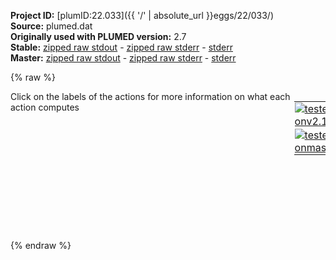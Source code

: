**Project ID:** [plumID:22.033]({{ '/' | absolute_url }}eggs/22/033/)  
**Source:** plumed.dat  
**Originally used with PLUMED version:** 2.7  
**Stable:** [zipped raw stdout](plumed.dat.plumed.stdout.txt.zip) - [zipped raw stderr](plumed.dat.plumed.stderr.txt.zip) - [stderr](plumed.dat.plumed.stderr)  
**Master:** [zipped raw stdout](plumed.dat.plumed_master.stdout.txt.zip) - [zipped raw stderr](plumed.dat.plumed_master.stderr.txt.zip) - [stderr](plumed.dat.plumed_master.stderr)  

{% raw %}
<div style="width: 100%; float:left">
<div style="width: 90%; float:left" id="value_details_data/plumed.dat"> Click on the labels of the actions for more information on what each action computes </div>
<div style="width: 10%; float:left"><table><tr><td style="padding:1px"><a href="plumed.dat.plumed.stderr"><img src="https://img.shields.io/badge/v2.10-passing-green.svg" alt="tested onv2.10" /></a></td></tr><tr><td style="padding:1px"><a href="plumed.dat.plumed_master.stderr"><img src="https://img.shields.io/badge/master-passing-green.svg" alt="tested onmaster" /></a></td></tr></table></div></div>
<pre style="width=97%;">
<span class="plumedtooltip" style="color:green">UNITS<span class="right">This command sets the internal units for the code. <a href="https://www.plumed.org/doc-master/user-doc/html/_u_n_i_t_s.html" style="color:green">More details</a><i></i></span></span> <span class="plumedtooltip">LENGTH<span class="right">the units of lengths<i></i></span></span>=A <span class="plumedtooltip">TIME<span class="right">the units of time<i></i></span></span>=ps <span class="plumedtooltip">ENERGY<span class="right">the units of energy<i></i></span></span>=kcal/mol
<span style="display:none;" id="data/plumed.dat">The UNITS action with label <b></b> calculates something</span><span class="plumedtooltip" style="color:green">COM<span class="right">Calculate the center of mass for a group of atoms. <a href="https://www.plumed.org/doc-master/user-doc/html/_c_o_m.html" style="color:green">More details</a><i></i></span></span> <span class="plumedtooltip">ATOMS<span class="right">the list of atoms which are involved the virtual atom's definition<i></i></span></span>=1,2,3,4,5,6,7,8,9,10,11,12,13,14,15,17,18,20,21,22,23,24,25,27,28,29,30,31,32,33,34,35,36,37,38,39,40,41,42,43,44,45,46,47,48,49,50,51,52,53,54,55,56,57,58,59,60,61,62,63,64,65,66,67,68,69 <span class="plumedtooltip">LABEL<span class="right">a label for the action so that its output can be referenced in the input to other actions<i></i></span></span>=<b name="data/plumed.datCOM_lig" onclick='showPath("data/plumed.dat","data/plumed.datCOM_lig","data/plumed.datCOM_lig","violet")'>COM_lig</b><span style="display:none;" id="data/plumed.datCOM_lig">The COM action with label <b>COM_lig</b> calculates the following quantities:<table  align="center" frame="void" width="95%" cellpadding="5%"><tr><td width="5%"><b> Quantity </b>  </td><td width="5%"><b> Type </b>  </td><td><b> Description </b> </td></tr><tr><td width="5%">COM_lig</td><td width="5%"><font color="violet">atoms</font></td><td>virtual atom calculated by COM action</td></tr></table></span>
<span class="plumedtooltip" style="color:green">COM<span class="right">Calculate the center of mass for a group of atoms. <a href="https://www.plumed.org/doc-master/user-doc/html/_c_o_m.html" style="color:green">More details</a><i></i></span></span> <span class="plumedtooltip">ATOMS<span class="right">the list of atoms which are involved the virtual atom's definition<i></i></span></span>=168,209,302,343,436,477,570,611,704,745,838,879,972,1013,1106,1147,1240,1281,1374,1415,1508,1549,1642,1683,1776,1817,1910,1951,2044,2085,2178,2219,2312,2353,2446,2487,2580,2621,2714,2755,2848,2889,2982,3023,3116,3157,3250,3291,3384,3425,3518,3559,3652,3693,3786,3827,3920,3961,4054,4095,4188,4229,4322,4363,4456,4497,4590,4631,4724,4765,4858,4899,4992,5033,5126,5167,5260,5301,5394,5435,5528,5569,5662,5703,5796,5837,5930,5971,6064,6105,6198,6239,6332,6373,6466,6507,6600,6641,6734,6775,6868,6909,7002,7043,7136,7177,7270,7311,7404,7445,7538,7579,7672,7713,7806,7847,7940,7981,8074,8115,8208,8249,8342,8383,8476,8517,8610,8651,8744,8785,8878,8919,9012,9053,9146,9187,9280,9321,9414,9455,9548,9589,9682,9723,9816,9857,9950,9991 <span class="plumedtooltip">PHASES<span class="right"> Compute center using trigonometric phases<i></i></span></span> <span class="plumedtooltip">LABEL<span class="right">a label for the action so that its output can be referenced in the input to other actions<i></i></span></span>=<b name="data/plumed.datCOM_mem" onclick='showPath("data/plumed.dat","data/plumed.datCOM_mem","data/plumed.datCOM_mem","violet")'>COM_mem</b><span style="display:none;" id="data/plumed.datCOM_mem">The COM action with label <b>COM_mem</b> calculates the following quantities:<table  align="center" frame="void" width="95%" cellpadding="5%"><tr><td width="5%"><b> Quantity </b>  </td><td width="5%"><b> Type </b>  </td><td><b> Description </b> </td></tr><tr><td width="5%">COM_mem</td><td width="5%"><font color="violet">atoms</font></td><td>virtual atom calculated by COM action</td></tr></table></span>
<span class="plumedtooltip" style="color:green">DISTANCE<span class="right">Calculate the distance between a pair of atoms. <a href="https://www.plumed.org/doc-master/user-doc/html/_d_i_s_t_a_n_c_e.html" style="color:green">More details</a><i></i></span></span> <span class="plumedtooltip">ATOMS<span class="right">the pair of atom that we are calculating the distance between<i></i></span></span>=<b name="data/plumed.datCOM_mem">COM_mem</b>,<b name="data/plumed.datCOM_lig">COM_lig</b> <span class="plumedtooltip">SCALED_COMPONENTS<span class="right"> calculate the a, b and c scaled components of the distance separately and store them as label<i></i></span></span> <span class="plumedtooltip">LABEL<span class="right">a label for the action so that its output can be referenced in the input to other actions<i></i></span></span>=<b name="data/plumed.datCOM_lig_dist" onclick='showPath("data/plumed.dat","data/plumed.datCOM_lig_dist","data/plumed.datCOM_lig_dist","black")'>COM_lig_dist</b><span style="display:none;" id="data/plumed.datCOM_lig_dist">The DISTANCE action with label <b>COM_lig_dist</b> calculates the following quantities:<table  align="center" frame="void" width="95%" cellpadding="5%"><tr><td width="5%"><b> Quantity </b>  </td><td width="5%"><b> Type </b>  </td><td><b> Description </b> </td></tr><tr><td width="5%">COM_lig_dist.a</td><td width="5%"><font color="black">scalar</font></td><td>the normalized projection on the first lattice vector of the vector connecting the two atoms</td></tr><tr><td width="5%">COM_lig_dist.b</td><td width="5%"><font color="black">scalar</font></td><td>the normalized projection on the second lattice vector of the vector connecting the two atoms</td></tr><tr><td width="5%">COM_lig_dist.c</td><td width="5%"><font color="black">scalar</font></td><td>the normalized projection on the third lattice vector of the vector connecting the two atoms</td></tr></table></span>
<span id="data/plumed.datdefdrr_lo_short"><span class="plumedtooltip" style="color:green">DRR<span class="right">Used to performed extended-system adaptive biasing force(eABF) This action has <a class="toggler" href='javascript:;' onclick='toggleDisplay("data/plumed.datdefdrr_lo");'>hidden defaults</a>. <a href="https://www.plumed.org/doc-master/user-doc/html/_d_r_r.html">More details</a><i></i></span></span> <span class="plumedtooltip">ARG<span class="right">the labels of the scalars on which the bias will act<i></i></span></span>=<b name="data/plumed.datCOM_lig_dist">COM_lig_dist.c</b> <span class="plumedtooltip">FULLSAMPLES<span class="right"> number of samples in a bin prior to application of the ABF<i></i></span></span>=200000 <span class="plumedtooltip">GRID_MIN<span class="right">the lower bounds for the grid (GRID_BIN or GRID_SPACING should be specified)<i></i></span></span>=-0.5 <span class="plumedtooltip">GRID_MAX<span class="right">the upper bounds for the grid (GRID_BIN or GRID_SPACING should be specified)<i></i></span></span>=0 <span class="plumedtooltip">GRID_SPACING<span class="right">the approximate grid spacing (to be used as an alternative or together with GRID_BIN)<i></i></span></span>=0.001 <span class="plumedtooltip">TEMP<span class="right">the system temperature - needed when FRICTION is present<i></i></span></span>=310 <span class="plumedtooltip">FRICTION<span class="right"> add a friction to the variable, similar to extended Langevin Damping in Colvars<i></i></span></span>=8.0 <span class="plumedtooltip">TAU<span class="right"> specifies relaxation time on each of variables are, similar to extended Time Constant in Colvars<i></i></span></span>=0.5 <span class="plumedtooltip">TEXTOUTPUT<span class="right"> use text output for grad and count files instead of boost::serialization binary output<i></i></span></span> <span class="plumedtooltip">OUTPUTFREQ<span class="right">write results to a file every N steps<i></i></span></span>=2500000 <span class="plumedtooltip">HISTORYFREQ<span class="right">save history to a file every N steps<i></i></span></span>=25000000 <span class="plumedtooltip">DRR_RFILE<span class="right">specifies the restart file (<i></i></span></span>=drr_lo <span class="plumedtooltip">LABEL<span class="right">a label for the action so that its output can be referenced in the input to other actions<i></i></span></span>=<b name="data/plumed.datdrr_lo" onclick='showPath("data/plumed.dat","data/plumed.datdrr_lo","data/plumed.datdrr_lo","black")'>drr_lo</b><span style="display:none;" id="data/plumed.datdrr_lo">The DRR action with label <b>drr_lo</b> calculates the following quantities:<table  align="center" frame="void" width="95%" cellpadding="5%"><tr><td width="5%"><b> Quantity </b>  </td><td width="5%"><b> Type </b>  </td><td><b> Description </b> </td></tr><tr><td width="5%">drr_lo.bias</td><td width="5%"><font color="black">scalar</font></td><td>the instantaneous value of the bias potential</td></tr><tr><td width="5%">drr_lo.COM_lig_dist.c_fict</td><td width="5%"><font color="black">scalar</font></td><td>one or multiple instances of this quantity can be referenced elsewhere in the input file. These quantities will named with the arguments of the bias followed by the character string _tilde. It is possible to add forces on these variable. This particular component measures this quantity for the input CV named COM_lig_dist.c</td></tr><tr><td width="5%">drr_lo.COM_lig_dist.c_vfict</td><td width="5%"><font color="black">scalar</font></td><td>one or multiple instances of this quantity can be referenced elsewhere in the input file. These quantities will named with the arguments of the bias followed by the character string _tilde. It is NOT possible to add forces on these variable. This particular component measures this quantity for the input CV named COM_lig_dist.c</td></tr><tr><td width="5%">drr_lo.COM_lig_dist.c_biasforce</td><td width="5%"><font color="black">scalar</font></td><td>The bias force from eABF/DRR of the fictitious particle. This particular component measures this quantity for the input CV named COM_lig_dist.c</td></tr><tr><td width="5%">drr_lo.COM_lig_dist.c_springforce</td><td width="5%"><font color="black">scalar</font></td><td>Spring force between real CVs and extended CVs This particular component measures this quantity for the input CV named COM_lig_dist.c</td></tr><tr><td width="5%">drr_lo.COM_lig_dist.c_fictNoPBC</td><td width="5%"><font color="black">scalar</font></td><td>the positions of fictitious particles (without PBC). This particular component measures this quantity for the input CV named COM_lig_dist.c</td></tr></table></span>
</span><span id="data/plumed.datdefdrr_lo_long" style="display:none;"><span class="plumedtooltip" style="color:green">DRR<span class="right">Used to performed extended-system adaptive biasing force(eABF) This action uses the <a class="toggler" href='javascript:;' onclick='toggleDisplay("data/plumed.datdefdrr_lo");'>defaults shown here</a>. <a href="https://www.plumed.org/doc-master/user-doc/html/_d_r_r.html">More details</a><i></i></span></span> <span class="plumedtooltip">ARG<span class="right">the labels of the scalars on which the bias will act<i></i></span></span>=<b name="data/plumed.datCOM_lig_dist">COM_lig_dist.c</b> <span class="plumedtooltip">FULLSAMPLES<span class="right"> number of samples in a bin prior to application of the ABF<i></i></span></span>=200000 <span class="plumedtooltip">GRID_MIN<span class="right">the lower bounds for the grid (GRID_BIN or GRID_SPACING should be specified)<i></i></span></span>=-0.5 <span class="plumedtooltip">GRID_MAX<span class="right">the upper bounds for the grid (GRID_BIN or GRID_SPACING should be specified)<i></i></span></span>=0 <span class="plumedtooltip">GRID_SPACING<span class="right">the approximate grid spacing (to be used as an alternative or together with GRID_BIN)<i></i></span></span>=0.001 <span class="plumedtooltip">TEMP<span class="right">the system temperature - needed when FRICTION is present<i></i></span></span>=310 <span class="plumedtooltip">FRICTION<span class="right"> add a friction to the variable, similar to extended Langevin Damping in Colvars<i></i></span></span>=8.0 <span class="plumedtooltip">TAU<span class="right"> specifies relaxation time on each of variables are, similar to extended Time Constant in Colvars<i></i></span></span>=0.5 <span class="plumedtooltip">TEXTOUTPUT<span class="right"> use text output for grad and count files instead of boost::serialization binary output<i></i></span></span> <span class="plumedtooltip">OUTPUTFREQ<span class="right">write results to a file every N steps<i></i></span></span>=2500000 <span class="plumedtooltip">HISTORYFREQ<span class="right">save history to a file every N steps<i></i></span></span>=25000000 <span class="plumedtooltip">DRR_RFILE<span class="right">specifies the restart file (<i></i></span></span>=<b name="data/plumed.datdrr_lo">drr_lo</b> <span class="plumedtooltip">LABEL<span class="right">a label for the action so that its output can be referenced in the input to other actions<i></i></span></span>=<b name="data/plumed.datdrr_lo" onclick='showPath("data/plumed.dat","data/plumed.datdrr_lo","data/plumed.datdrr_lo","black")'>drr_lo</b>  <span class="plumedtooltip">REFLECTINGWALL<span class="right"> whether add reflecting walls for each CV at GRID_MIN and GRID_MAX<i></i></span></span>=0 <span class="plumedtooltip">MAXFACTOR<span class="right"> maximum scaling factor of biasing force<i></i></span></span>=1.0
</span><span id="data/plumed.datdefdrr_up_short"><span class="plumedtooltip" style="color:green">DRR<span class="right">Used to performed extended-system adaptive biasing force(eABF) This action has <a class="toggler" href='javascript:;' onclick='toggleDisplay("data/plumed.datdefdrr_up");'>hidden defaults</a>. <a href="https://www.plumed.org/doc-master/user-doc/html/_d_r_r.html">More details</a><i></i></span></span> <span class="plumedtooltip">ARG<span class="right">the labels of the scalars on which the bias will act<i></i></span></span>=<b name="data/plumed.datCOM_lig_dist">COM_lig_dist.c</b> <span class="plumedtooltip">FULLSAMPLES<span class="right"> number of samples in a bin prior to application of the ABF<i></i></span></span>=200000 <span class="plumedtooltip">GRID_MIN<span class="right">the lower bounds for the grid (GRID_BIN or GRID_SPACING should be specified)<i></i></span></span>=0 <span class="plumedtooltip">GRID_MAX<span class="right">the upper bounds for the grid (GRID_BIN or GRID_SPACING should be specified)<i></i></span></span>=+0.5 <span class="plumedtooltip">GRID_SPACING<span class="right">the approximate grid spacing (to be used as an alternative or together with GRID_BIN)<i></i></span></span>=0.001 <span class="plumedtooltip">TEMP<span class="right">the system temperature - needed when FRICTION is present<i></i></span></span>=310 <span class="plumedtooltip">FRICTION<span class="right"> add a friction to the variable, similar to extended Langevin Damping in Colvars<i></i></span></span>=8.0 <span class="plumedtooltip">TAU<span class="right"> specifies relaxation time on each of variables are, similar to extended Time Constant in Colvars<i></i></span></span>=0.5 <span class="plumedtooltip">TEXTOUTPUT<span class="right"> use text output for grad and count files instead of boost::serialization binary output<i></i></span></span> <span class="plumedtooltip">OUTPUTFREQ<span class="right">write results to a file every N steps<i></i></span></span>=2500000 <span class="plumedtooltip">HISTORYFREQ<span class="right">save history to a file every N steps<i></i></span></span>=25000000 <span class="plumedtooltip">LABEL<span class="right">a label for the action so that its output can be referenced in the input to other actions<i></i></span></span>=<b name="data/plumed.datdrr_up" onclick='showPath("data/plumed.dat","data/plumed.datdrr_up","data/plumed.datdrr_up","black")'>drr_up</b><span style="display:none;" id="data/plumed.datdrr_up">The DRR action with label <b>drr_up</b> calculates the following quantities:<table  align="center" frame="void" width="95%" cellpadding="5%"><tr><td width="5%"><b> Quantity </b>  </td><td width="5%"><b> Type </b>  </td><td><b> Description </b> </td></tr><tr><td width="5%">drr_up.bias</td><td width="5%"><font color="black">scalar</font></td><td>the instantaneous value of the bias potential</td></tr><tr><td width="5%">drr_up.COM_lig_dist.c_fict</td><td width="5%"><font color="black">scalar</font></td><td>one or multiple instances of this quantity can be referenced elsewhere in the input file. These quantities will named with the arguments of the bias followed by the character string _tilde. It is possible to add forces on these variable. This particular component measures this quantity for the input CV named COM_lig_dist.c</td></tr><tr><td width="5%">drr_up.COM_lig_dist.c_vfict</td><td width="5%"><font color="black">scalar</font></td><td>one or multiple instances of this quantity can be referenced elsewhere in the input file. These quantities will named with the arguments of the bias followed by the character string _tilde. It is NOT possible to add forces on these variable. This particular component measures this quantity for the input CV named COM_lig_dist.c</td></tr><tr><td width="5%">drr_up.COM_lig_dist.c_biasforce</td><td width="5%"><font color="black">scalar</font></td><td>The bias force from eABF/DRR of the fictitious particle. This particular component measures this quantity for the input CV named COM_lig_dist.c</td></tr><tr><td width="5%">drr_up.COM_lig_dist.c_springforce</td><td width="5%"><font color="black">scalar</font></td><td>Spring force between real CVs and extended CVs This particular component measures this quantity for the input CV named COM_lig_dist.c</td></tr><tr><td width="5%">drr_up.COM_lig_dist.c_fictNoPBC</td><td width="5%"><font color="black">scalar</font></td><td>the positions of fictitious particles (without PBC). This particular component measures this quantity for the input CV named COM_lig_dist.c</td></tr></table></span>
</span><span id="data/plumed.datdefdrr_up_long" style="display:none;"><span class="plumedtooltip" style="color:green">DRR<span class="right">Used to performed extended-system adaptive biasing force(eABF) This action uses the <a class="toggler" href='javascript:;' onclick='toggleDisplay("data/plumed.datdefdrr_up");'>defaults shown here</a>. <a href="https://www.plumed.org/doc-master/user-doc/html/_d_r_r.html">More details</a><i></i></span></span> <span class="plumedtooltip">ARG<span class="right">the labels of the scalars on which the bias will act<i></i></span></span>=<b name="data/plumed.datCOM_lig_dist">COM_lig_dist.c</b> <span class="plumedtooltip">FULLSAMPLES<span class="right"> number of samples in a bin prior to application of the ABF<i></i></span></span>=200000 <span class="plumedtooltip">GRID_MIN<span class="right">the lower bounds for the grid (GRID_BIN or GRID_SPACING should be specified)<i></i></span></span>=0 <span class="plumedtooltip">GRID_MAX<span class="right">the upper bounds for the grid (GRID_BIN or GRID_SPACING should be specified)<i></i></span></span>=+0.5 <span class="plumedtooltip">GRID_SPACING<span class="right">the approximate grid spacing (to be used as an alternative or together with GRID_BIN)<i></i></span></span>=0.001 <span class="plumedtooltip">TEMP<span class="right">the system temperature - needed when FRICTION is present<i></i></span></span>=310 <span class="plumedtooltip">FRICTION<span class="right"> add a friction to the variable, similar to extended Langevin Damping in Colvars<i></i></span></span>=8.0 <span class="plumedtooltip">TAU<span class="right"> specifies relaxation time on each of variables are, similar to extended Time Constant in Colvars<i></i></span></span>=0.5 <span class="plumedtooltip">TEXTOUTPUT<span class="right"> use text output for grad and count files instead of boost::serialization binary output<i></i></span></span> <span class="plumedtooltip">OUTPUTFREQ<span class="right">write results to a file every N steps<i></i></span></span>=2500000 <span class="plumedtooltip">HISTORYFREQ<span class="right">save history to a file every N steps<i></i></span></span>=25000000 <span class="plumedtooltip">LABEL<span class="right">a label for the action so that its output can be referenced in the input to other actions<i></i></span></span>=<b name="data/plumed.datdrr_up" onclick='showPath("data/plumed.dat","data/plumed.datdrr_up","data/plumed.datdrr_up","black")'>drr_up</b>  <span class="plumedtooltip">REFLECTINGWALL<span class="right"> whether add reflecting walls for each CV at GRID_MIN and GRID_MAX<i></i></span></span>=0 <span class="plumedtooltip">MAXFACTOR<span class="right"> maximum scaling factor of biasing force<i></i></span></span>=1.0
</span><span class="plumedtooltip" style="color:green">METAD<span class="right">Used to performed metadynamics on one or more collective variables. <a href="https://www.plumed.org/doc-master/user-doc/html/_m_e_t_a_d.html" style="color:green">More details</a><i></i></span></span> <span class="plumedtooltip">ARG<span class="right">the labels of the scalars on which the bias will act<i></i></span></span>=<b name="data/plumed.datdrr_lo">drr_lo.COM_lig_dist.c_fict</b> <span class="plumedtooltip">SIGMA<span class="right">the widths of the Gaussian hills<i></i></span></span>=0.005 <span class="plumedtooltip">HEIGHT<span class="right">the heights of the Gaussian hills<i></i></span></span>=1.5 <span class="plumedtooltip">PACE<span class="right">the frequency for hill addition<i></i></span></span>=500 <span class="plumedtooltip">GRID_MIN<span class="right">the lower bounds for the grid<i></i></span></span>=-0.5 <span class="plumedtooltip">GRID_MAX<span class="right">the upper bounds for the grid<i></i></span></span>=+0.5 <span class="plumedtooltip">GRID_SPACING<span class="right">the approximate grid spacing (to be used as an alternative or together with GRID_BIN)<i></i></span></span>=0.001 <span class="plumedtooltip">BIASFACTOR<span class="right">use well tempered metadynamics and use this bias factor<i></i></span></span>=8 <span class="plumedtooltip">TEMP<span class="right">the system temperature - this is only needed if you are doing well-tempered metadynamics<i></i></span></span>=310 <span class="plumedtooltip">FILE<span class="right"> a file in which the list of added hills is stored<i></i></span></span>=HILLS_lo <span class="plumedtooltip">LABEL<span class="right">a label for the action so that its output can be referenced in the input to other actions<i></i></span></span>=<b name="data/plumed.datmetad_lo" onclick='showPath("data/plumed.dat","data/plumed.datmetad_lo","data/plumed.datmetad_lo","black")'>metad_lo</b><span style="display:none;" id="data/plumed.datmetad_lo">The METAD action with label <b>metad_lo</b> calculates the following quantities:<table  align="center" frame="void" width="95%" cellpadding="5%"><tr><td width="5%"><b> Quantity </b>  </td><td width="5%"><b> Type </b>  </td><td><b> Description </b> </td></tr><tr><td width="5%">metad_lo.bias</td><td width="5%"><font color="black">scalar</font></td><td>the instantaneous value of the bias potential</td></tr></table></span>
<span class="plumedtooltip" style="color:green">METAD<span class="right">Used to performed metadynamics on one or more collective variables. <a href="https://www.plumed.org/doc-master/user-doc/html/_m_e_t_a_d.html" style="color:green">More details</a><i></i></span></span> <span class="plumedtooltip">ARG<span class="right">the labels of the scalars on which the bias will act<i></i></span></span>=<b name="data/plumed.datdrr_up">drr_up.COM_lig_dist.c_fict</b> <span class="plumedtooltip">SIGMA<span class="right">the widths of the Gaussian hills<i></i></span></span>=0.005 <span class="plumedtooltip">HEIGHT<span class="right">the heights of the Gaussian hills<i></i></span></span>=1.5 <span class="plumedtooltip">PACE<span class="right">the frequency for hill addition<i></i></span></span>=500 <span class="plumedtooltip">GRID_MIN<span class="right">the lower bounds for the grid<i></i></span></span>=-0.5 <span class="plumedtooltip">GRID_MAX<span class="right">the upper bounds for the grid<i></i></span></span>=+0.5 <span class="plumedtooltip">GRID_SPACING<span class="right">the approximate grid spacing (to be used as an alternative or together with GRID_BIN)<i></i></span></span>=0.001 <span class="plumedtooltip">BIASFACTOR<span class="right">use well tempered metadynamics and use this bias factor<i></i></span></span>=8 <span class="plumedtooltip">TEMP<span class="right">the system temperature - this is only needed if you are doing well-tempered metadynamics<i></i></span></span>=310 <span class="plumedtooltip">FILE<span class="right"> a file in which the list of added hills is stored<i></i></span></span>=HILLS_up <span class="plumedtooltip">LABEL<span class="right">a label for the action so that its output can be referenced in the input to other actions<i></i></span></span>=<b name="data/plumed.datmetad_up" onclick='showPath("data/plumed.dat","data/plumed.datmetad_up","data/plumed.datmetad_up","black")'>metad_up</b><span style="display:none;" id="data/plumed.datmetad_up">The METAD action with label <b>metad_up</b> calculates the following quantities:<table  align="center" frame="void" width="95%" cellpadding="5%"><tr><td width="5%"><b> Quantity </b>  </td><td width="5%"><b> Type </b>  </td><td><b> Description </b> </td></tr><tr><td width="5%">metad_up.bias</td><td width="5%"><font color="black">scalar</font></td><td>the instantaneous value of the bias potential</td></tr></table></span>
<span class="plumedtooltip" style="color:green">CUSTOM<span class="right">Calculate a combination of variables using a custom expression. <a href="https://www.plumed.org/doc-master/user-doc/html/_c_u_s_t_o_m.html" style="color:green">More details</a><i></i></span></span> <span class="plumedtooltip">ARG<span class="right">the values input to this function<i></i></span></span>=<b name="data/plumed.datCOM_lig_dist">COM_lig_dist.c</b> <span class="plumedtooltip">FUNC<span class="right">the function you wish to evaluate<i></i></span></span>=8e-3*step(-x)/(-x) <span class="plumedtooltip">PERIODIC<span class="right">if the output of your function is periodic then you should specify the periodicity of the function<i></i></span></span>=NO <span class="plumedtooltip">LABEL<span class="right">a label for the action so that its output can be referenced in the input to other actions<i></i></span></span>=<b name="data/plumed.datmirror_up" onclick='showPath("data/plumed.dat","data/plumed.datmirror_up","data/plumed.datmirror_up","black")'>mirror_up</b><span style="display:none;" id="data/plumed.datmirror_up">The CUSTOM action with label <b>mirror_up</b> calculates the following quantities:<table  align="center" frame="void" width="95%" cellpadding="5%"><tr><td width="5%"><b> Quantity </b>  </td><td width="5%"><b> Type </b>  </td><td><b> Description </b> </td></tr><tr><td width="5%">mirror_up</td><td width="5%"><font color="black">scalar</font></td><td>an arbitrary function</td></tr></table></span>
<span class="plumedtooltip" style="color:green">BIASVALUE<span class="right">Takes the value of one variable and use it as a bias <a href="https://www.plumed.org/doc-master/user-doc/html/_b_i_a_s_v_a_l_u_e.html" style="color:green">More details</a><i></i></span></span> <span class="plumedtooltip">ARG<span class="right">the labels of the scalar/vector arguments whose values will be used as a bias on the system<i></i></span></span>=<b name="data/plumed.datmirror_up">mirror_up</b> <span class="plumedtooltip">LABEL<span class="right">a label for the action so that its output can be referenced in the input to other actions<i></i></span></span>=<b name="data/plumed.datuw_mirror" onclick='showPath("data/plumed.dat","data/plumed.datuw_mirror","data/plumed.datuw_mirror","black")'>uw_mirror</b><span style="display:none;" id="data/plumed.datuw_mirror">The BIASVALUE action with label <b>uw_mirror</b> calculates the following quantities:<table  align="center" frame="void" width="95%" cellpadding="5%"><tr><td width="5%"><b> Quantity </b>  </td><td width="5%"><b> Type </b>  </td><td><b> Description </b> </td></tr><tr><td width="5%">uw_mirror.bias</td><td width="5%"><font color="black">scalar</font></td><td>the instantaneous value of the bias potential</td></tr><tr><td width="5%">uw_mirror.mirror_up_bias</td><td width="5%"><font color="black">scalar</font></td><td>one or multiple instances of this quantity can be referenced elsewhere in the input file. these quantities will named with  the arguments of the bias followed by the character string _bias. These quantities tell the user how much the bias is due to each of the colvars. This particular component measures this quantity for the input CV named mirror_up</td></tr></table></span>
<span class="plumedtooltip" style="color:green">CUSTOM<span class="right">Calculate a combination of variables using a custom expression. <a href="https://www.plumed.org/doc-master/user-doc/html/_c_u_s_t_o_m.html" style="color:green">More details</a><i></i></span></span> <span class="plumedtooltip">ARG<span class="right">the values input to this function<i></i></span></span>=<b name="data/plumed.datCOM_lig_dist">COM_lig_dist.c</b> <span class="plumedtooltip">FUNC<span class="right">the function you wish to evaluate<i></i></span></span>=8e-3*step(x)/x <span class="plumedtooltip">PERIODIC<span class="right">if the output of your function is periodic then you should specify the periodicity of the function<i></i></span></span>=NO <span class="plumedtooltip">LABEL<span class="right">a label for the action so that its output can be referenced in the input to other actions<i></i></span></span>=<b name="data/plumed.datmirror_lo" onclick='showPath("data/plumed.dat","data/plumed.datmirror_lo","data/plumed.datmirror_lo","black")'>mirror_lo</b><span style="display:none;" id="data/plumed.datmirror_lo">The CUSTOM action with label <b>mirror_lo</b> calculates the following quantities:<table  align="center" frame="void" width="95%" cellpadding="5%"><tr><td width="5%"><b> Quantity </b>  </td><td width="5%"><b> Type </b>  </td><td><b> Description </b> </td></tr><tr><td width="5%">mirror_lo</td><td width="5%"><font color="black">scalar</font></td><td>an arbitrary function</td></tr></table></span>
<span class="plumedtooltip" style="color:green">BIASVALUE<span class="right">Takes the value of one variable and use it as a bias <a href="https://www.plumed.org/doc-master/user-doc/html/_b_i_a_s_v_a_l_u_e.html" style="color:green">More details</a><i></i></span></span> <span class="plumedtooltip">ARG<span class="right">the labels of the scalar/vector arguments whose values will be used as a bias on the system<i></i></span></span>=<b name="data/plumed.datmirror_lo">mirror_lo</b> <span class="plumedtooltip">LABEL<span class="right">a label for the action so that its output can be referenced in the input to other actions<i></i></span></span>=<b name="data/plumed.datlw_mirror" onclick='showPath("data/plumed.dat","data/plumed.datlw_mirror","data/plumed.datlw_mirror","black")'>lw_mirror</b><span style="display:none;" id="data/plumed.datlw_mirror">The BIASVALUE action with label <b>lw_mirror</b> calculates the following quantities:<table  align="center" frame="void" width="95%" cellpadding="5%"><tr><td width="5%"><b> Quantity </b>  </td><td width="5%"><b> Type </b>  </td><td><b> Description </b> </td></tr><tr><td width="5%">lw_mirror.bias</td><td width="5%"><font color="black">scalar</font></td><td>the instantaneous value of the bias potential</td></tr><tr><td width="5%">lw_mirror.mirror_lo_bias</td><td width="5%"><font color="black">scalar</font></td><td>one or multiple instances of this quantity can be referenced elsewhere in the input file. these quantities will named with  the arguments of the bias followed by the character string _bias. These quantities tell the user how much the bias is due to each of the colvars. This particular component measures this quantity for the input CV named mirror_lo</td></tr></table></span>
<span class="plumedtooltip" style="color:green">PRINT<span class="right">Print quantities to a file. <a href="https://www.plumed.org/doc-master/user-doc/html/_p_r_i_n_t.html" style="color:green">More details</a><i></i></span></span> <span class="plumedtooltip">ARG<span class="right">the labels of the values that you would like to print to the file<i></i></span></span>=* <span class="plumedtooltip">STRIDE<span class="right"> the frequency with which the quantities of interest should be output<i></i></span></span>=1000 <span class="plumedtooltip">FILE<span class="right">the name of the file on which to output these quantities<i></i></span></span>=plumed.log <span class="plumedtooltip">FMT<span class="right">the format that should be used to output real numbers<i></i></span></span>=%12.4f
<span class="plumedtooltip" style="color:green">FLUSH<span class="right">This command instructs plumed to flush all the open files with a user specified frequency. <a href="https://www.plumed.org/doc-master/user-doc/html/_f_l_u_s_h.html" style="color:green">More details</a><i></i></span></span> <span class="plumedtooltip">STRIDE<span class="right">the frequency with which all the open files should be flushed<i></i></span></span>=1000
</pre>
{% endraw %}
